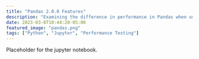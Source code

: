 ```yaml
---
title: "Pandas 2.0.0 Features"
description: "Examining the difference in performance in Pandas when using PyArrow backend vs Numpy backend and PyArrow backend vs Polars"
date: 2023-03-8T10:44:20-05:00
featured_image: "pandas.png"
tags: ["Python", "Jupyter", "Performance Testing"]
---
```



Placeholder for the jupyter notebook.
